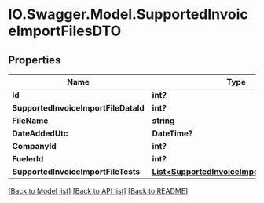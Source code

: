 # IO.Swagger.Model.SupportedInvoiceImportFilesDTO
## Properties

Name | Type | Description | Notes
------------ | ------------- | ------------- | -------------
**Id** | **int?** |  | [optional] 
**SupportedInvoiceImportFileDataId** | **int?** |  | [optional] 
**FileName** | **string** |  | [optional] 
**DateAddedUtc** | **DateTime?** |  | [optional] 
**CompanyId** | **int?** |  | [optional] 
**FuelerId** | **int?** |  | [optional] 
**SupportedInvoiceImportFileTests** | [**List&lt;SupportedInvoiceImportFileTestsDTO&gt;**](SupportedInvoiceImportFileTestsDTO.md) |  | [optional] 

[[Back to Model list]](../README.md#documentation-for-models) [[Back to API list]](../README.md#documentation-for-api-endpoints) [[Back to README]](../README.md)

